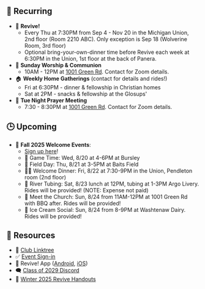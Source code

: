 ## 🔁 Recurring
- 🙌 **Revive!**
    - Every Thu at 7:30PM from Sep 4 - Nov 20 in the Michigan Union, 2nd floor (Room 2210 ABC). Only exception is Sep 18 (Wolverine Room, 3rd floor)
    - Optional bring-your-own-dinner time before Revive each week at 6:30PM in the Union, 1st floor at the back of Panera.
- 🙌 **Sunday Worship & Communion**
    - 10AM - 12PM at [1001 Green Rd](https://maps.app.goo.gl/oLEnSGYD7tf69Gjz7). Contact for Zoom details.
- 🏠 **Weekly Home Gatherings** (contact for details and rides!)
    - Fri at 6:30PM - dinner & fellowship in Christian homes
    - Sat at 2PM - snacks & fellowship at the Glosups'
- 🙏 **Tue Night Prayer Meeting**
    - 7:30 - 8:30PM at [1001 Green Rd](https://maps.app.goo.gl/oLEnSGYD7tf69Gjz7). Contact for Zoom details.

## 🕒 Upcoming
- 🎉 **Fall 2025 Welcome Events**:
    - [Sign up here](https://forms.gle/a22Wq3oroDAPSzJp6)!
    - 🧩 Game Time: Wed, 8/20 at 4-6PM at Bursley
    - 🏐 Field Day: Thu, 8/21 at 3-5PM at Baits Field
    - 👋🏻 Welcome Dinner: Fri, 8/22 at 7:30-9PM in the Union, Pendleton room (2nd floor)
    - 🛟 River Tubing: Sat, 8/23 lunch at 12PM, tubing at 1-3PM Argo Livery. Rides will be provided! (NOTE: Expense not paid)
    - 🏡 Meet the Church: Sun, 8/24 from 11AM-12PM at 1001 Green Rd with BBQ after. Rides will be provided!
    - 🍦 Ice Cream Social: Sun, 8/24 from 8-9PM at Washtenaw Dairy. Rides will be provided!

## 📖 Resources
- 🌳 [Club Linktree](https://linktr.ee/christiansatumich)
- ✅ [Event Sign-in](https://forms.gle/4wrtjGVQqxFntNsu8)
- 📱 Revive! App ([Android](https://play.google.com/store/apps/details?id=com.newandromo.dev2292363.app3300238&pcampaignid=web_share), [iOS](https://apps.apple.com/us/app/revive/id6473073801?platform=iphone))
- 🗨️ [Class of 2029 Discord](https://discord.gg/U2QwskUS)
- 📄 [Winter 2025 Revive Handouts](https://drive.google.com/drive/folders/1NNzmlFKc6CyKnoH7LbPYm6oF6j5LY5qO)
